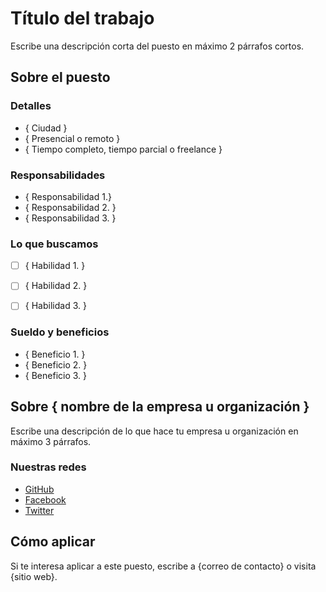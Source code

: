 # Título del trabajo

Escribe una descripción corta del puesto en máximo 2 párrafos cortos.

## Sobre el puesto

### Detalles 

* { Ciudad }
* { Presencial o remoto }
* { Tiempo completo, tiempo parcial o freelance }

### Responsabilidades

* { Responsabilidad 1.}
* { Responsabilidad 2. }
* { Responsabilidad 3. } 

### Lo que buscamos

- [ ] { Habilidad 1. } 
- [ ] { Habilidad 2. }
- [ ] { Habilidad 3. }


### Sueldo y beneficios

* { Beneficio 1. }
* { Beneficio 2. }
* { Beneficio 3. }

## Sobre { nombre de la empresa u organización }

Escribe una descripción de lo que hace tu empresa u organización en máximo 3 párrafos.

### Nuestras redes

* [GitHub](http://www.github.com/CodeandoMxico)
* [Facebook](http://www.facebook.com/CodeandoMexico)
* [Twitter](http://www.twitter.com/codeandomexico)


## Cómo aplicar

Si te interesa aplicar a este puesto, escribe a {correo de contacto} o visita {sitio web}.